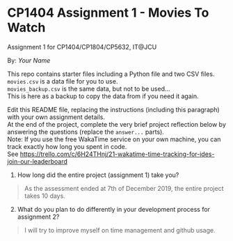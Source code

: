 # CP1404 Assignment 1 - Movies To Watch
Assignment 1 for CP1404/CP1804/CP5632, IT@JCU

By: _Your Name_

This repo contains starter files including a Python file and two CSV files.  
`movies.csv` is a data file for you to use.  
`movies_backup.csv` is the same data, but not to be used...    
This is here as a backup to copy the data from if you need it again.

Edit this README file, replacing the instructions (including this paragraph) with your own assignment details.  
At the end of the project, complete the very brief project reflection below by answering the questions (replace the `answer...` parts).  
Note: If you use the free WakaTime service on your own machine, you can track exactly how long you spent in code.  
See https://trello.com/c/6H24THnj/21-wakatime-time-tracking-for-ides-join-our-leaderboard


1. How long did the entire project (assignment 1) take you?
> As the assessment ended at 7th of December 2019, the entire project takes 10 days.


2. What do you plan to do  differently in your development process for assignment 2?
> I will try to improve myself on time management and github usage.
